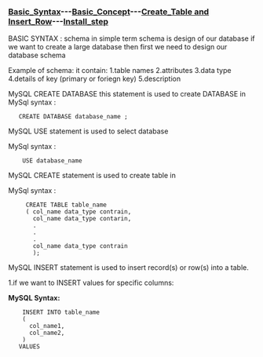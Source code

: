 ### [Basic_Syntax](https://sudarshan-gurav.github.io/Basic_Syntax)---[Basic_Concept](https://sudarshn-gurav.github.io/Basic_concept)---[Create_Table and Insert_Row](https://sudarshan-gurav.github.io/Create_Insert)---[Install_step](https://sudarshan-gurav.github.io/Install_step)


BASIC SYNTAX :
schema in simple term schema is design of our database 
  if we want to create a large database then first we need to design our database schema 
  
  Example of schema:
      it contain:
     1.table names
     2.attributes
     3.data type
     4.details of key (primary or foriegn key)
     5.description
     
 MySQL CREATE DATABASE this statement is used to create DATABASE in 
 MySql syntax :
 
       CREATE DATABASE database_name ;
 
MySQL USE statement is used to select database 

MySql syntax :
 
        USE database_name
 
MySQL CREATE statement is used to create table in 

MySql syntax :
  
         CREATE TABLE table_name
         ( col_name data_type contrain,
           col_name data_type contarin,
           .
           .
           .
           col_name data_type contrain
           );
  
  MySQL INSERT statement is used to insert record(s) or row(s) into a table.
  
  1.if we want to INSERT values for specific columns:
   
 **MySQL Syntax:**
        
        INSERT INTO table_name 
        ( 
          col_name1,
          col_name2,
        )
       VALUES
